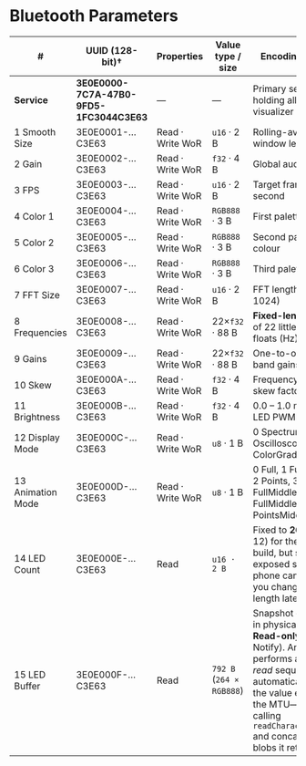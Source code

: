 ﻿
# Bluetooth Parameters

| #                 | UUID (128-bit)†                          | Properties       | Value type / size        | Encoding & notes                                                                                                                                                                                                                         |
|-------------------|------------------------------------------|------------------|--------------------------|------------------------------------------------------------------------------------------------------------------------------------------------------------------------------------------------------------------------------------------|
| **Service**       | **3E0E0000-7C7A-47B0-9FD5-1FC3044C3E63** | —                | —                        | Primary service holding all LED-visualizer settings                                                                                                                                                                                      |
| 1 Smooth Size     | 3E0E0001-…C3E63                          | Read · Write WoR | `u16` · 2 B              | Rolling-average window length                                                                                                                                                                                                            |
| 2 Gain            | 3E0E0002-…C3E63                          | Read · Write WoR | `f32` · 4 B              | Global audio gain                                                                                                                                                                                                                        |
| 3 FPS             | 3E0E0003-…C3E63                          | Read · Write WoR | `u16` · 2 B              | Target frames per second                                                                                                                                                                                                                 |
| 4 Color 1         | 3E0E0004-…C3E63                          | Read · Write WoR | `RGB888` · 3 B           | First palette colour                                                                                                                                                                                                                     |
| 5 Color 2         | 3E0E0005-…C3E63                          | Read · Write WoR | `RGB888` · 3 B           | Second palette colour                                                                                                                                                                                                                    |
| 6 Color 3         | 3E0E0006-…C3E63                          | Read · Write WoR | `RGB888` · 3 B           | Third palette colour                                                                                                                                                                                                                     |
| 7 FFT Size        | 3E0E0007-…C3E63                          | Read · Write WoR | `u16` · 2 B              | FFT length (e.g. 512, 1024)                                                                                                                                                                                                              |
| 8 Frequencies     | 3E0E0008-…C3E63                          | Read · Write WoR | 22×`f32` · 88 B          | **Fixed-length array** of 22 little-endian floats (Hz)                                                                                                                                                                                   |
| 9 Gains           | 3E0E0009-…C3E63                          | Read · Write WoR | 22×`f32` · 88 B          | One-to-one per-band gains (linear)                                                                                                                                                                                                       |
| 10 Skew           | 3E0E000A-…C3E63                          | Read · Write WoR | `f32` · 4 B              | Frequency-to-LED skew factor                                                                                                                                                                                                             |
| 11 Brightness     | 3E0E000B-…C3E63                          | Read · Write WoR | `f32` · 4 B              | 0.0 – 1.0 mapped to LED PWM                                                                                                                                                                                                              |
| 12 Display Mode   | 3E0E000C-…C3E63                          | Read · Write WoR | `u8` · 1 B               | 0 Spectrum, 1 Oscilloscope, 2 ColorGradient                                                                                                                                                                                              |
| 13 Animation Mode | 3E0E000D-…C3E63                          | Read · Write WoR | `u8` · 1 B               | 0 Full, 1 FullWithMax, 2 Points, 3 FullMiddle, 4 FullMiddleWithMax, 5 PointsMiddle                                                                                                                                                       |
| 14 LED Count      | 3E0E000E-…C3E63                          | Read             | `u16 · 2 B`              | Fixed to **264** (22 × 12) for the current build, but still exposed so the phone can adapt if you change strip length later.                                                                                                             |
| 15 LED Buffer     | 3E0E000F-…C3E63                          | Read             | `792 B` (`264 × RGB888`) | Snapshot of all pixels in physical order. **Read-only** (no Notify). Android performs a *long-read* sequence automatically when the value exceeds the MTU—just keep calling `readCharacteristic()` and concatenate the blobs it returns. |
